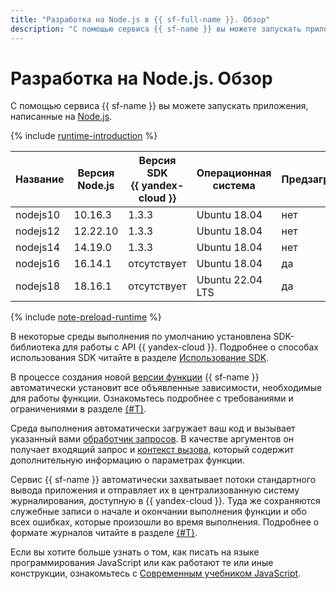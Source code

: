 ```yaml
---
title: "Разработка на Node.js в {{ sf-full-name }}. Обзор"
description: "С помощью сервиса {{ sf-name }} вы можете запускать приложения, написанные на Node.js. Сервис предоставляет несколько сред выполнения с различными версиями операционной системы."
---
```


# Разработка на Node.js. Обзор

С помощью сервиса {{ sf-name }} вы можете запускать приложения, написанные на [Node.js](https://nodejs.org/en/docs/).


{% include [runtime-introduction](../../../_includes/functions/runtime-introduction.md) %}

| Название | Версия Node.js | Версия SDK <br>{{ yandex-cloud }} | Операционная <br>система | Предзагружаемая  | Поддерживается сервисом |
|----|----|----|----|----|----|
| nodejs10 | 10.16.3 | 1.3.3 | Ubuntu 18.04 | нет | нет |
| nodejs12 | 12.22.10 | 1.3.3 | Ubuntu 18.04 | нет | нет |
| nodejs14 | 14.19.0 | 1.3.3 | Ubuntu 18.04 | нет | нет |
| nodejs16 | 16.14.1 | отсутствует | Ubuntu 18.04 | да | нет |
| nodejs18 | 18.16.1 | отсутствует | Ubuntu 22.04 LTS | да | да |


{% include [note-preload-runtime](../../../_includes/functions/note-preload-runtime.md) %}


В некоторые среды выполнения по умолчанию установлена SDK-библиотека для работы с API {{ yandex-cloud }}. Подробнее о способах использования SDK читайте в разделе [Использование SDK](sdk.md).


В процессе создания новой [версии функции](../../concepts/function.md#version) {{ sf-name }} автоматически установит все объявленные зависимости, необходимые для работы функции. Ознакомьтесь подробнее с требованиями и ограничениями в разделе [{#T}](dependencies.md).

Среда выполнения автоматически загружает ваш код и вызывает указанный вами [обработчик запросов](handler.md). В качестве аргументов он получает входящий запрос и [контекст вызова](context.md), который содержит дополнительную информацию о параметрах функции.

Сервис {{ sf-name }} автоматически захватывает потоки стандартного вывода приложения и отправляет их в централизованную систему журналирования, доступную в {{ yandex-cloud }}. Туда же сохраняются служебные записи о начале и окончании выполнения функции и обо всех ошибках, которые произошли во время выполнения. Подробнее о формате журналов читайте в разделе [{#T}](logging.md).

Если вы хотите больше узнать о том, как писать на языке программирования JavaScript или как работают те или иные конструкции, ознакомьтесь с [Современным учебником JavaScript](https://learn.javascript.ru/).
